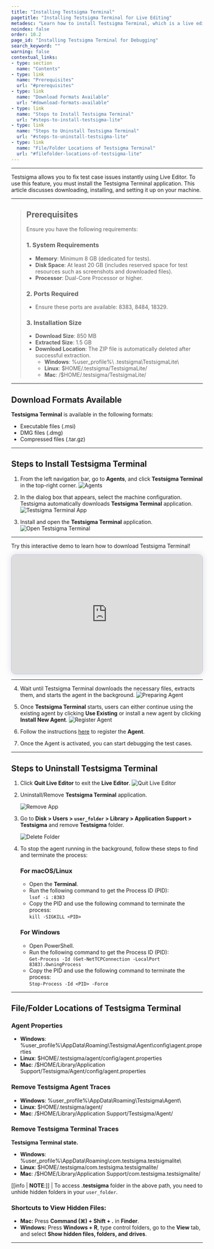 ```yaml
---
title: "Installing Testsigma Terminal"
pagetitle: "Installing Testsigma Terminal for Live Editing"
metadesc: "Learn how to install Testsigma Terminal, which is a live editor for Test Cases | Testsigma Terminal gives you complete control over test case execution and debugging to modify test steps immediately"
noindex: false
order: 10.2
page_id: "Installing Testsigma Terminal for Debugging"
search_keyword: ""
warning: false
contextual_links:
- type: section
  name: "Contents"
- type: link
  name: "Prerequisites"
  url: "#prerequisites"
- type: link
  name: "Download Formats Available"
  url: "#download-formats-available"
- type: link
  name: "Steps to Install Testsigma Terminal"
  url: "#steps-to-install-testsigma-lite"
- type: link
  name: "Steps to Uninstall Testsigma Terminal"
  url: "#steps-to-uninstall-testsigma-lite"
- type: link
  name: "File/Folder Locations of Testsigma Terminal"
  url: "#filefolder-locations-of-testsigma-lite"
---
```


---

Testsigma allows you to fix test case issues instantly using Live Editor. To use this feature, you must install the Testsigma Terminal application. This article discusses downloading, installing, and setting it up on your machine.

---

> ## **Prerequisites**
>
> Ensure you have the following requirements:
> 
> ### **1. System Requirements**
>    - **Memory**: Minimum 8 GB (dedicated for tests).
>    - **Disk Space**: At least 20 GB (includes reserved space for test resources such as screenshots and downloaded files).
>    - **Processor**: Dual-Core Processor or higher.
>   
> ### **2. Ports Required**
>    - Ensure these ports are available: 8383, 8484, 18329.
> 
> ### **3. Installation Size**
>    - **Download Size**: 850 MB
>    - **Extracted Size**: 1.5 GB
>    - **Download Location**: The ZIP file is automatically deleted after successful extraction. 
>        - **Windows**: %user_profile%\ .testsigma\TestsigmaLite\
>        - **Linux**: $HOME/.testsigma/TestsigmaLite/
>        - **Mac**: /$HOME/.testsigma/TestsigmaLite/

---

## **Download Formats Available**

**Testsigma Terminal** is available in the following formats:
   - Executable files (.msi)
   - DMG files (.dmg)
   - Compressed files (.tar.gz)

---

## **Steps to Install Testsigma Terminal**

1. From the left navigation bar, go to **Agents**, and click **Testsigma Terminal** in the top-right corner.
   ![Agents](https://s3.amazonaws.com/static-docs.testsigma.com/new_images/projects/applications/Testsigma_Lite_Agents.png)

2. In the dialog box that appears, select the machine configuration. Testsigma automatically downloads **Testsigma Terminal** application.
   ![Testsigma Terminal App](https://s3.amazonaws.com/static-docs.testsigma.com/new_images/projects/applications/Download_Testsigma_Lite_Dropdown.png)

3. Install and open the **Testsigma Terminal** application.
   ![Open Testsigma Terminal](https://s3.amazonaws.com/static-docs.testsigma.com/new_images/projects/applications/Testsigma_Lite.png)

---

Try this interactive demo to learn how to download Testsigma Terminal!

<div>
  <script async src="https://js.storylane.io/js/v2/storylane.js"></script>
  <div class="sl-embed" style="position:relative;padding-bottom:calc(57.41% + 25px);width:100%;height:0;transform:scale(1)">
    <iframe loading="lazy" class="sl-demo" src="https://app.storylane.io/demo/4pokktnswqli?embed=inline" name="sl-embed" allow="fullscreen" allowfullscreen style="position:absolute;top:0;left:0;width:100%!important;height:100%!important;border:1px solid rgba(63,95,172,0.35);box-shadow: 0px 0px 18px rgba(26, 19, 72, 0.15);border-radius:10px;box-sizing:border-box;"></iframe>
  </div>
</div>

---

4. Wait until Testsigma Terminal downloads the necessary files, extracts them, and starts the agent in the background.
   ![Preparing Agent](https://s3.amazonaws.com/static-docs.testsigma.com/new_images/projects/applications/PreparingAgent.png)

5. Once **Testsigma Terminal** starts, users can either continue using the existing agent by clicking **Use Existing** or install a new agent by clicking **Install New Agent**.
   ![Register Agent](https://s3.amazonaws.com/static-docs.testsigma.com/new_images/projects/applications/Lite_Installer_Options.png)

6. Follow the instructions [here](https://testsigma.com/docs/agent/setup-on-windows-mac-linux/#register-the-testsigma-agent) to register the **Agent**.

7. Once the Agent is activated, you can start debugging the test cases.

---

## **Steps to Uninstall Testsigma Terminal**

1. Click **Quit Live Editor** to exit the **Live Editor**.
   ![Quit Live Editor](https://s3.amazonaws.com/static-docs.testsigma.com/new_images/projects/applications/Quit_Live_Editor.png)
   
2. Uninstall/Remove **Testsigma Terminal** application.
   
   ![Remove App](https://s3.amazonaws.com/static-docs.testsigma.com/new_images/projects/applications/Remove_Testsigma_Lite.png)

3. Go to **Disk > Users > `user_folder` > Library > Application Support > Testsigma** and remove **Testsigma** folder.
   
   ![Delete Folder](https://s3.amazonaws.com/static-docs.testsigma.com/new_images/projects/applications/Remove_Testsigma_Folder.png)

4. To stop the agent running in the background, follow these steps to find and terminate the process:


   ### **For macOS/Linux**
      - Open the **Terminal**.
      - Run the following command to get the Process ID (PID): <br>
        `lsof -i :8383`
      - Copy the PID and use the following command to terminate the process:<br>
        `kill -SIGKILL <PID>`


   ### **For Windows**
      - Open PowerShell.
      - Run the following command to get the Process ID (PID):<br>
        `Get-Process -Id (Get-NetTCPConnection -LocalPort 8383).OwningProcess`
      - Copy the PID and use the following command to terminate the process:<br>
        `Stop-Process -Id <PID> -Force`


---

## **File/Folder Locations of Testsigma Terminal**


### **Agent Properties**
   - **Windows**: %user_profile%\AppData\Roaming\Testsigma\Agent\config\agent.properties
   - **Linux**: $HOME/.testsigma/agent/config/agent.properties
   - **Mac**: /$HOME/Library/Application Support/Testsigma/Agent/config/agent.properties


### **Remove Testsigma Agent Traces**

   - **Windows**: %user_profile%\AppData\Roaming\Testsigma\Agent\
   - **Linux**: $HOME/.testsigma/agent/
   - **Mac**: /$HOME/Library/Application Support/Testsigma/Agent/

### **Remove Testsigma Terminal Traces**

**Testsigma Terminal state.**
   - **Windows**: %user_profile%\AppData\Roaming\com.testsigma.testsigmalite\
   - **Linux**: $HOME/.testsigma/com.testsigma.testsigmalite/
   - **Mac**: /$HOME/Library/Application Support/com.testsigma.testsigmalite/

[[info | **NOTE**:]]
| To access **.testsigma** folder in the above path, you need to unhide hidden folders in your `user_folder`.

### **Shortcuts to View Hidden Files:**
   - **Mac:** Press **Command (⌘) + Shift + .** in **Finder**. <br>
   - **Windows:** Press **Windows + R**, type control folders, go to the **View** tab, and select **Show hidden files, folders, and drives**.

---